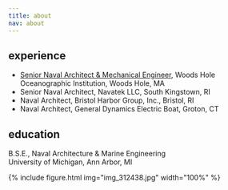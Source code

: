 ```yaml
---
title: about
nav: about
---
```


## experience
* [Senior Naval Architect & Mechanical Engineer](https://www2.whoi.edu/staff/ccluett/), Woods Hole Oceanographic Institution, Woods Hole, MA
* Senior Naval Architect, Navatek LLC, South Kingstown, RI
* Naval Architect, Bristol Harbor Group, Inc., Bristol, RI
* Naval Architect, General Dynamics Electric Boat, Groton, CT  

## education
B.S.E., Naval Architecture & Marine Engineering\
University of Michigan, Ann Arbor, MI

{% include figure.html img="img_312438.jpg" width="100%" %}

<!--- 
## experience
[Naval Architect/Mechanical Engineer](https://www2.whoi.edu/staff/ccluett/) (2019-Present)\
[Oceanographic Systems Lab](https://www2.whoi.edu/site/osl/), [Woods Hole Oceanographic Institution](https://www.whoi.edu/) - Woods Hole, MA
  
Senior Naval Architect and Mechanical Engineer (2017-2019)\
Navatek LLC - South Kingstown, RI
  
Naval Architect (2013-2017)\
[Bristol Harbor Group, Inc.](https://bristolharborgroup.com/) - Bristol, RI
  
Naval Architect (2012-2013)\
[General Dynamics Electric Boat](https://www.gdeb.com/) - Groton, CT  

## education
B.S.E., [Naval Architecture & Marine Engineering](https://name.engin.umich.edu/) (2012)\
University of Michigan - Ann Arbor, MI
  
--> 


